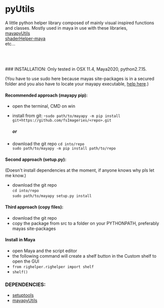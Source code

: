 # pyUtils
A little python helper library composed of mainly visual inspired functions and classes.
Mostly used in maya in use with these libraries,<br/>
[mayapyUtils](https://github.com/fsImageries/mayapyUtils.git)<br/>
[shaderHelper-maya](https://github.com/fsImageries/shaderHelper-maya.git)<br/>
etc...

<br/>
<br/>
<br/>
### INSTALLATION:
Only tested in OSX 11.4, Maya2020, python2.7.15. 

(You have to use sudo here because mayas site-packages is in a secured folder and
you also have to locate your mayapy executable, [help here](https://knowledge.autodesk.com/support/maya/learn-explore/caas/CloudHelp/cloudhelp/2020/ENU/Maya-Scripting/files/GUID-83799297-C629-48A8-BCE4-061D3F275215-htm.html).)

#### Recommended approach (mayapy pip):
- open the terminal, CMD on win
 
- install from git:
-`sudo path/to/mayapy -m pip install git+https://github.com/fsImageries/<repo>.git`
    
    ##### or  


- download the git repo
  `cd into/repo`<br/>
  `sudo path/to/mayapy -m pip install path/to/repo`


#### Second approach (setup.py):
(Doesn't install dependencies at the moment, if anyone knows why pls let me know.)
  - download the git repo  
    `cd into/repo`  
    `sudo path/to/mayapy setup.py install`  

  
#### Third approach (copy files):
  - download the git repo
  - copy the package from src to a folder on your PYTHONPATH, preferably mayas site-packages  


#### Install in Maya
- open Maya and the script editor
- the following command will create a shelf button in the Custom shelf to open the GUI
- `from righelper.righelper import shelf`
- `shelf()`

  
  
### DEPENDENCIES:
  - [setuptools](https://pypi.org/project/setuptools/)
  - [mayapyUtils](https://github.com/fsImageries/mayapyUtils)
 


